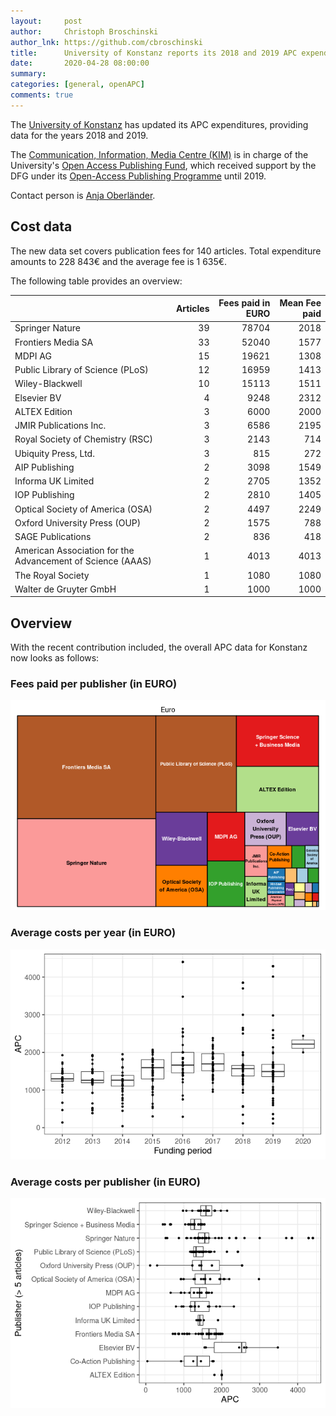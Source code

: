 ```yaml
---
layout:     post
author:     Christoph Broschinski
author_lnk: https://github.com/cbroschinski
title:      University of Konstanz reports its 2018 and 2019 APC expenditures
date:       2020-04-28 08:00:00
summary:    
categories: [general, openAPC]
comments: true
---
```




The [University of Konstanz](http://www.uni-konstanz.de) has updated its APC expenditures, providing data for the years 2018 and 2019.

The [Communication, Information, Media Centre (KIM)](https://www.kim.uni-konstanz.de/en/) is in charge of the University's [Open Access Publishing Fund](https://www.kim.uni-konstanz.de/openscience/publizieren-und-open-access/open-access-publikationsfonds/), which received support by the DFG under its [Open-Access Publishing Programme](http://www.dfg.de/en/research_funding/programmes/infrastructure/lis/funding_opportunities/open_access/) until 2019.

Contact person is [Anja Oberländer](https://scikon.uni-konstanz.de/personen/profile/anja.oberlaender/).

## Cost data



The new data set covers publication fees for 140 articles. Total expenditure amounts to 228 843€ and the average fee is 1 635€.

The following table provides an overview:


|                                                           | Articles| Fees paid in EURO| Mean Fee paid|
|:----------------------------------------------------------|--------:|-----------------:|-------------:|
|Springer Nature                                            |       39|             78704|          2018|
|Frontiers Media SA                                         |       33|             52040|          1577|
|MDPI AG                                                    |       15|             19621|          1308|
|Public Library of Science (PLoS)                           |       12|             16959|          1413|
|Wiley-Blackwell                                            |       10|             15113|          1511|
|Elsevier BV                                                |        4|              9248|          2312|
|ALTEX Edition                                              |        3|              6000|          2000|
|JMIR Publications Inc.                                     |        3|              6586|          2195|
|Royal Society of Chemistry (RSC)                           |        3|              2143|           714|
|Ubiquity Press, Ltd.                                       |        3|               815|           272|
|AIP Publishing                                             |        2|              3098|          1549|
|Informa UK Limited                                         |        2|              2705|          1352|
|IOP Publishing                                             |        2|              2810|          1405|
|Optical Society of America (OSA)                           |        2|              4497|          2249|
|Oxford University Press (OUP)                              |        2|              1575|           788|
|SAGE Publications                                          |        2|               836|           418|
|American Association for the Advancement of Science (AAAS) |        1|              4013|          4013|
|The Royal Society                                          |        1|              1080|          1080|
|Walter de Gruyter GmbH                                     |        1|              1000|          1000|

## Overview

With the recent contribution included, the overall APC data for Konstanz now looks as follows:

### Fees paid per publisher (in EURO)

![plot of chunk tree_konstanz_2020_04_28_full](/figure/tree_konstanz_2020_04_28_full-1.png)

###  Average costs per year (in EURO)

![plot of chunk box_konstanz_2020_04_28_year_full](/figure/box_konstanz_2020_04_28_year_full-1.png)

###  Average costs per publisher (in EURO)

![plot of chunk box_konstanz_2020_04_28_publisher_full](/figure/box_konstanz_2020_04_28_publisher_full-1.png)
